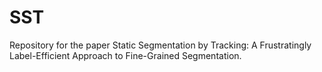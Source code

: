 # SST

Repository for the paper Static Segmentation by Tracking: A Frustratingly Label-Efficient Approach to Fine-Grained Segmentation.
